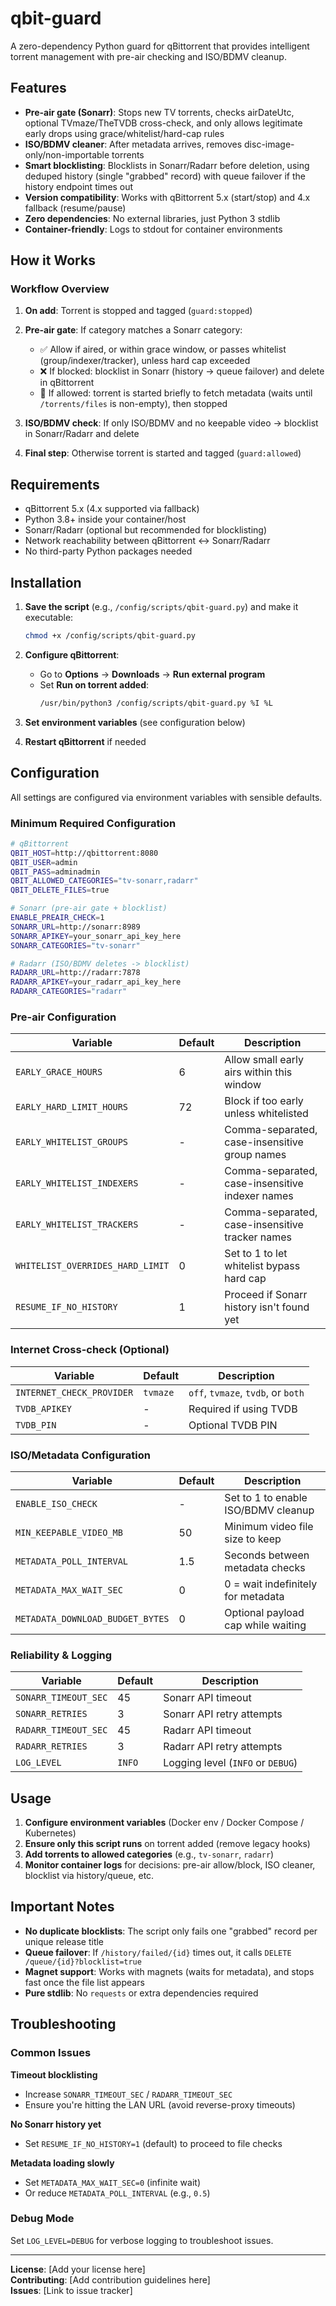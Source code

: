 # qbit-guard

A zero-dependency Python guard for qBittorrent that provides intelligent torrent management with pre-air checking and ISO/BDMV cleanup.

## Features

- **Pre-air gate (Sonarr)**: Stops new TV torrents, checks airDateUtc, optional TVmaze/TheTVDB cross-check, and only allows legitimate early drops using grace/whitelist/hard-cap rules
- **ISO/BDMV cleaner**: After metadata arrives, removes disc-image-only/non-importable torrents
- **Smart blocklisting**: Blocklists in Sonarr/Radarr before deletion, using deduped history (single "grabbed" record) with queue failover if the history endpoint times out
- **Version compatibility**: Works with qBittorrent 5.x (start/stop) and 4.x fallback (resume/pause)
- **Zero dependencies**: No external libraries, just Python 3 stdlib
- **Container-friendly**: Logs to stdout for container environments

## How it Works

### Workflow Overview

1. **On add**: Torrent is stopped and tagged (`guard:stopped`)

2. **Pre-air gate**: If category matches a Sonarr category:
   - ✅ Allow if aired, or within grace window, or passes whitelist (group/indexer/tracker), unless hard cap exceeded
   - ❌ If blocked: blocklist in Sonarr (history → queue failover) and delete in qBittorrent
   - 🔄 If allowed: torrent is started briefly to fetch metadata (waits until `/torrents/files` is non-empty), then stopped

3. **ISO/BDMV check**: If only ISO/BDMV and no keepable video → blocklist in Sonarr/Radarr and delete

4. **Final step**: Otherwise torrent is started and tagged (`guard:allowed`)

## Requirements

- qBittorrent 5.x (4.x supported via fallback)
- Python 3.8+ inside your container/host
- Sonarr/Radarr (optional but recommended for blocklisting)
- Network reachability between qBittorrent ↔ Sonarr/Radarr
- No third-party Python packages needed

## Installation

1. **Save the script** (e.g., `/config/scripts/qbit-guard.py`) and make it executable:
   ```bash
   chmod +x /config/scripts/qbit-guard.py
   ```

2. **Configure qBittorrent**:
   - Go to **Options** → **Downloads** → **Run external program**
   - Set **Run on torrent added**:
     ```bash
     /usr/bin/python3 /config/scripts/qbit-guard.py %I %L
     ```

3. **Set environment variables** (see configuration below)

4. **Restart qBittorrent** if needed

## Configuration

All settings are configured via environment variables with sensible defaults.

### Minimum Required Configuration

```bash
# qBittorrent
QBIT_HOST=http://qbittorrent:8080
QBIT_USER=admin
QBIT_PASS=adminadmin
QBIT_ALLOWED_CATEGORIES="tv-sonarr,radarr"
QBIT_DELETE_FILES=true

# Sonarr (pre-air gate + blocklist)
ENABLE_PREAIR_CHECK=1
SONARR_URL=http://sonarr:8989
SONARR_APIKEY=your_sonarr_api_key_here
SONARR_CATEGORIES="tv-sonarr"

# Radarr (ISO/BDMV deletes -> blocklist)
RADARR_URL=http://radarr:7878
RADARR_APIKEY=your_radarr_api_key_here
RADARR_CATEGORIES="radarr"
```

### Pre-air Configuration

| Variable | Default | Description |
|----------|---------|-------------|
| `EARLY_GRACE_HOURS` | 6 | Allow small early airs within this window |
| `EARLY_HARD_LIMIT_HOURS` | 72 | Block if too early unless whitelisted |
| `EARLY_WHITELIST_GROUPS` | - | Comma-separated, case-insensitive group names |
| `EARLY_WHITELIST_INDEXERS` | - | Comma-separated, case-insensitive indexer names |
| `EARLY_WHITELIST_TRACKERS` | - | Comma-separated, case-insensitive tracker names |
| `WHITELIST_OVERRIDES_HARD_LIMIT` | 0 | Set to 1 to let whitelist bypass hard cap |
| `RESUME_IF_NO_HISTORY` | 1 | Proceed if Sonarr history isn't found yet |

### Internet Cross-check (Optional)

| Variable | Default | Description |
|----------|---------|-------------|
| `INTERNET_CHECK_PROVIDER` | `tvmaze` | `off`, `tvmaze`, `tvdb`, or `both` |
| `TVDB_APIKEY` | - | Required if using TVDB |
| `TVDB_PIN` | - | Optional TVDB PIN |

### ISO/Metadata Configuration

| Variable | Default | Description |
|----------|---------|-------------|
| `ENABLE_ISO_CHECK` | - | Set to 1 to enable ISO/BDMV cleanup |
| `MIN_KEEPABLE_VIDEO_MB` | 50 | Minimum video file size to keep |
| `METADATA_POLL_INTERVAL` | 1.5 | Seconds between metadata checks |
| `METADATA_MAX_WAIT_SEC` | 0 | 0 = wait indefinitely for metadata |
| `METADATA_DOWNLOAD_BUDGET_BYTES` | 0 | Optional payload cap while waiting |

### Reliability & Logging

| Variable | Default | Description |
|----------|---------|-------------|
| `SONARR_TIMEOUT_SEC` | 45 | Sonarr API timeout |
| `SONARR_RETRIES` | 3 | Sonarr API retry attempts |
| `RADARR_TIMEOUT_SEC` | 45 | Radarr API timeout |
| `RADARR_RETRIES` | 3 | Radarr API retry attempts |
| `LOG_LEVEL` | `INFO` | Logging level (`INFO` or `DEBUG`) |

## Usage

1. **Configure environment variables** (Docker env / Docker Compose / Kubernetes)
2. **Ensure only this script runs** on torrent added (remove legacy hooks)
3. **Add torrents to allowed categories** (e.g., `tv-sonarr`, `radarr`)
4. **Monitor container logs** for decisions: pre-air allow/block, ISO cleaner, blocklist via history/queue, etc.

## Important Notes

- **No duplicate blocklists**: The script only fails one "grabbed" record per unique release title
- **Queue failover**: If `/history/failed/{id}` times out, it calls `DELETE /queue/{id}?blocklist=true`
- **Magnet support**: Works with magnets (waits for metadata), and stops fast once the file list appears
- **Pure stdlib**: No `requests` or extra dependencies required

## Troubleshooting

### Common Issues

**Timeout blocklisting**
- Increase `SONARR_TIMEOUT_SEC` / `RADARR_TIMEOUT_SEC`
- Ensure you're hitting the LAN URL (avoid reverse-proxy timeouts)

**No Sonarr history yet**
- Set `RESUME_IF_NO_HISTORY=1` (default) to proceed to file checks

**Metadata loading slowly**
- Set `METADATA_MAX_WAIT_SEC=0` (infinite wait)
- Or reduce `METADATA_POLL_INTERVAL` (e.g., `0.5`)

### Debug Mode

Set `LOG_LEVEL=DEBUG` for verbose logging to troubleshoot issues.

---

**License**: [Add your license here]  
**Contributing**: [Add contribution guidelines here]  
**Issues**: [Link to issue tracker]
